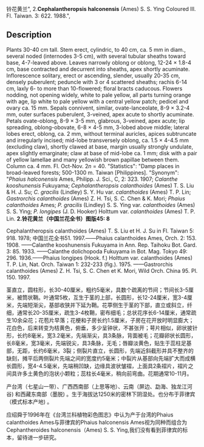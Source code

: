 铃花黄兰",
2.**Cephalantheropsis halconensis** (Ames) S. S. Ying Coloured Ill. Fl. Taiwan. 3: 622. 1988.",

## Description
Plants 30-40 cm tall. Stem erect, cylindric, to 40 cm, ca. 5 mm in diam., several noded (internodes 3-5 cm), with several tubular sheaths toward base, 4-7-leaved above. Leaves narrowly oblong or oblong, 12-24 × 1.8-4 cm, base contracted and decurrent into sheaths, apex shortly acuminate. Inflorescence solitary, erect or ascending, slender, usually 20-35 cm, densely puberulent; peduncle with 3 or 4 scattered sheaths; rachis 6-14 cm, laxly 6- to more than 10-flowered; floral bracts caducous. Flowers nodding, not opening widely, white to pale yellow, all parts turning orange with age, lip white to pale yellow with a central yellow patch; pedicel and ovary ca. 15 mm. Sepals connivent, similar, ovate-lanceolate, 8-9 × 3.2-4 mm, outer surfaces puberulent, 3-veined, apex acute to shortly acuminate. Petals ovate-oblong, 8-9 × 3-5 mm, glabrous, 3-veined, apex acute; lip spreading, oblong-obovate, 6-8 × 4-5 mm, 3-lobed above middle; lateral lobes erect, oblong, ca. 2 mm, without terminal auricles, apices subtruncate and irregularly incised; mid-lobe transversely oblong, ca. 1.5 × 4-4.5 mm (excluding claw), shortly clawed at base, margin usually strongly undulate, apex slightly emarginate; claw at base of mid-lobe ca. 1 mm; disk with a pair of yellow lamellae and many yellowish brown papillae between them. Column ca. 4 mm. Fl. Oct-Nov. 2*n* = 40.
  "Statistics": "Damp places in broad-leaved forests; 500-1300 m. Taiwan [Philippines].
  "Synonym": "*Phaius halconensis* Ames, Philipp. J. Sci., C, 2: 323. 1907; *Calanthe kooshunensis* Fukuyama; *Cephalantheropsis calanthoides* (Ames) T. S. Liu &amp; H. J. Su; *C. gracilis* (Lindley) S. Y. Hu var. *calanthoides* (Ames) T. P. Lin; *Gastrorchis calanthoides* (Ames) Z. H. Tsi, S. C. Chen &amp; K. Mori; *Phaius calanthoides* Ames; *P. gracilis* (Lindley) S. S. Ying var. *calanthoides* (Ames) S. S. Ying; *P. longipes* (J. D. Hooker) Holttum var. *calanthoides* (Ames) T. P. Lin.
**2.铃花黄兰（中国兰花全书）图版45: 8**

Cephalantheropsis calanthoides (Ames) T. S. Liu et H. J. Su in Fl. Taiwan 5: 918. 1978; 中国兰花全书51. 1997.——Phaius calanthoides Ames, Orch. 2: 153. 1908. ——Calanthe kooshunensis Fukuyama in Ann. Rep. Taihoku Bot. Gard. 3: 85. 1933. ——Calanthe dolichopoda Fukuyama in Bot. Mag. Tokyo 49: 296. 1936.——Phaius longipes (Hook. f.) Holttum var. calanthoides (Ames) T. P. Lin, Nat. Orch. Taiwan 1: 232-233 (fig.). 1975. ——Gastrorchis calanthoides (Ames) Z. H. Tsi, S. C. Chen et K. Mori, Wild Orch. China 95. Pl. 150. 1997.

茎直立，圆柱形，长30-40厘米，粗约5毫米，具数个疏离的节间；节间长3-5厘米，被筒状鞘。叶通常5枚，互生于茎的上部，长圆形，长12-24厘米，宽3-4厘米，先端短渐尖，基部收狭并下延为鞘。花葶侧生于茎的下部，直立或斜立，纤细，通常长20-35厘米，疏生3-4枚鞘，密布细毛；总状花序长6-14厘米，通常疏生10余朵花；花苞片早落；花梗和子房长约1.5厘米，子房在花开放时明显膨大；花白色，后来转变为桔黄色，俯垂，多少呈钟状，不甚张开；萼片相似，卵状披针形，长约8毫米，宽3.2毫米，先端渐尖，具3条脉，背面被毛；花瓣卵状长圆形，长8毫米，宽3毫米，先端锐尖，具3条脉，无毛；唇瓣淡黄色，贴生于蕊柱足基部，无距，长约6毫米，3裂；侧裂片直立，长圆形，先端近斜截形并具不整齐的缺刻，摊平后两侧裂片先端之间的宽度约5毫米；中裂片从基部向先端扩大而成横长圆形，宽4-4.5毫米，先端稍凹缺，边缘具波状皱褶，上面具2条褶片，褶片之间具许多土黄色的泡状小颗粒；蕊柱长4毫米，稍向前弯曲。花期通常10-11月。

产台湾（七星山一带）、广西西南部（上思等地）、云南（屏边、勐海、独龙江河谷) 和西藏东南部（墨脱) 。生于海拔达1250米的密林下阴湿处。也分布于菲律宾（模式标本产地) 。

应绍舜于1996年在《台湾兰科植物彩色图志》中认为产于台湾的Phaius calanthoides Ames与菲律宾的Phaius halconensis Ames视为同种而组合为Cephantheroides halconensis（Ames) S. S. Ying,我们没有看到菲律宾的标本，留待进一步研究。
